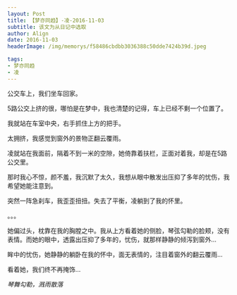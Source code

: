 ```yaml
---
layout: Post
title: 【梦亦同趋】-凌-2016-11-03
subtitle: 该文为从日记中选取
author: Align
date: 2016-11-03
headerImage: /img/memorys/f58486cbdbb3036388c50dde7424b39d.jpeg

tags:
- 梦亦同趋
- 凌
---
```

公交车上，我们坐车回家。

5路公交上挤的很，哪怕是在梦中，我也清楚的记得，车上已经不剩一个位置了。

我就站在车室中央，右手抓住上方的把手。

太拥挤，我感觉到窗外的景物正翻云覆雨。

凌就站在我面前，隔着不到一米的空隙，她倚靠着扶栏，正面对着我，却是在5路公交里。

那时我心不惊，颜不羞，我沉默了太久，我想从眼中散发出压抑了多年的忧伤，我希望她能注意到。

突然一阵急刹车，我歪歪扭扭。失去了平衡，凌躺到了我的怀里。

。。。

她偏过头，枕靠在我的胸膛之中。我从上方看着她的侧脸，琴弦勾勒的脸颊，没有表情。而她的眼中，透露出压抑了多年的，忧伤，就那样静静的倾泻到窗外...

眸中的忧伤，她静静的躺卧在我的怀中，面无表情的，注目着窗外的翻云覆雨...

看着她，我们终不再掩饰...

*琴舞勾勒，溅雨散落*
